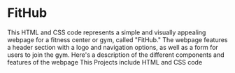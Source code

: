 # FitHub
This HTML and CSS code represents a simple and visually appealing webpage for a fitness center or gym, called "FitHub." The webpage features a header section with a logo and navigation options, as well as a form for users to join the gym. Here's a description of the different components and features of the webpage
This Projects include HTML and CSS code
